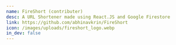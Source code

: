 ```yaml
---
name: FireShort (contributer)
desc: A URL Shortener made using React.JS and Google Firestore
link: https://github.com/abhinavkrin/FireShort
icon: /images/uploads/fireshort_logo.webp
in_dev: false
---
```

